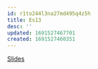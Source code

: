 ```yaml
---
id: r1to244l3na27md495q4z5h
title: Es13
desc: ''
updated: 1691527467701
created: 1691527460351
---
```

[Slides]()